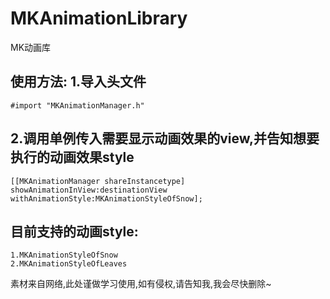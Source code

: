 # MKAnimationLibrary
MK动画库

使用方法:
1.导入头文件
----
```oc
#import "MKAnimationManager.h"
```
 
2.调用单例传入需要显示动画效果的view,并告知想要执行的动画效果style
----
```oc
[[MKAnimationManager shareInstancetype] showAnimationInView:destinationView withAnimationStyle:MKAnimationStyleOfSnow];
```

目前支持的动画style:
----
```oc
1.MKAnimationStyleOfSnow
2.MKAnimationStyleOfLeaves
```

素材来自网络,此处谨做学习使用,如有侵权,请告知我,我会尽快删除~

